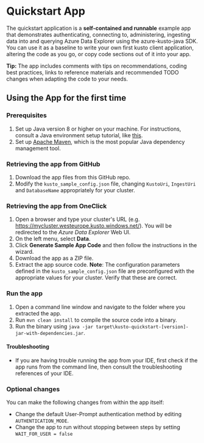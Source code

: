 # Quickstart App

The quickstart application is a **self-contained and runnable** example app that demonstrates authenticating, connecting to, administering, ingesting data into and querying Azure Data Explorer using the azure-kusto-java SDK.
You can use it as a baseline to write your own first kusto client application, altering the code as you go, or copy code sections out of it into your app.

**Tip:** The app includes comments with tips on recommendations, coding best practices, links to reference materials and recommended TODO changes when adapting the code to your needs.


## Using the App for the first time

### Prerequisites

1. Set up Java version 8 or higher on your machine. For instructions, consult a Java environment setup tutorial, like [this](https://www.tutorialspoint.com/java/java_environment_setup.htm).
1. Set up [Apache Maven](https://maven.apache.org/install.html), which is the most popular Java dependency management tool.

### Retrieving the app from GitHub

1. Download the app files from this GitHub repo.
1. Modify the `kusto_sample_config.json` file, changing `KustoUri`, `IngestUri` and `DatabaseName` appropriately for your cluster.

### Retrieving the app from OneClick

1. Open a browser and type your cluster's URL (e.g. https://mycluster.westeurope.kusto.windows.net/). You will be redirected to the _Azure Data Explorer_ Web UI.
1. On the left menu, select **Data**.
1. Click **Generate Sample App Code** and then follow the instructions in the wizard.
1. Download the app as a ZIP file.
1. Extract the app source code.
**Note**: The configuration parameters defined in the `kusto_sample_config.json` file are preconfigured with the appropriate values for your cluster. Verify that these are correct.

### Run the app

1. Open a command line window and navigate to the folder where you extracted the app.
1. Run `mvn clean install` to compile the source code into a binary.
1. Run the binary using `java -jar target\kusto-quickstart-[version]-jar-with-dependencies.jar`.

#### Troubleshooting

* If you are having trouble running the app from your IDE, first check if the app runs from the command line, then consult the troubleshooting references of your IDE.

### Optional changes

You can make the following changes from within the app itself:

- Change the default User-Prompt authentication method by editing `AUTHENTICATION_MODE`.
- Change the app to run without stopping between steps by setting `WAIT_FOR_USER = false`